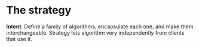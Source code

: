 # The strategy

**Intent**: Define a family of algorithms, encapsulate each one, and make them interchangeable. Strategy lets algorithm very independently from clients that use it.
